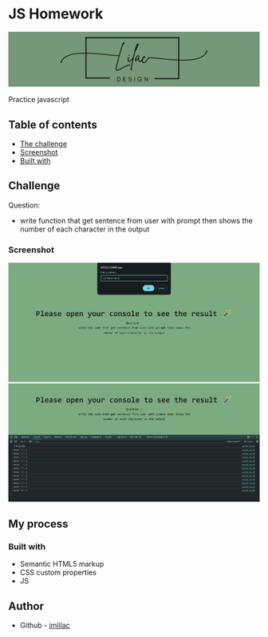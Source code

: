 # JS Homework 

![logo](https://github.com/imlilac/instagram-card/blob/main/img/banner.jpg)

Practice javascript

## Table of contents

-  [The challenge](#the-challenge)
-  [Screenshot](#screenshot)
-  [Built with](#built-with)

## Challenge

Question:

-   write function that get sentence from user with prompt then shows the number of each character in the output

### Screenshot

![](https://github.com/imlilac/Daneshkar-Js-hw-3/blob/main/assets/screenshot%20(1).png)
![](https://github.com/imlilac/Daneshkar-Js-hw-3/blob/main/assets/screenshot%20(2).png)

## My process

### Built with

-  Semantic HTML5 markup
-  CSS custom properties
-  JS

## Author

-  Github - [imlilac](https://github.com/imlilac)

